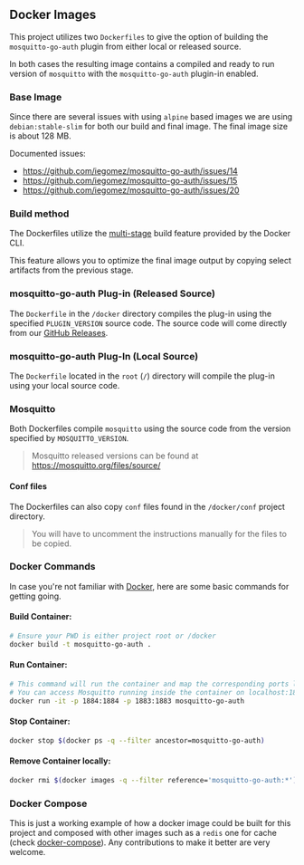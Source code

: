 ## Docker Images

This project utilizes two `Dockerfiles` to give the option of building the `mosquitto-go-auth` plugin from either local or released source.

In both cases the resulting image contains a compiled and ready to run version of `mosquitto` with the `mosquitto-go-auth` plugin-in enabled.

### Base Image
Since there are several issues with using `alpine` based images we are using `debian:stable-slim` for both our build and final image. The final image size is about 128 MB.

Documented issues: 
- https://github.com/iegomez/mosquitto-go-auth/issues/14
- https://github.com/iegomez/mosquitto-go-auth/issues/15
- https://github.com/iegomez/mosquitto-go-auth/issues/20 

### Build method
The Dockerfiles utilize the [multi-stage](https://docs.docker.com/develop/develop-images/multistage-build/) build feature provided by the Docker CLI.

This feature allows you to optimize the final image output by copying select artifacts from the previous stage.

### mosquitto-go-auth Plug-in (Released Source)
The `Dockerfile` in the `/docker` directory compiles the plug-in using the specified `PLUGIN_VERSION` source code. The source code will come directly from our [GitHub Releases](https://github.com/iegomez/mosquitto-go-auth/releases).

### mosquitto-go-auth Plug-In (Local Source)
The `Dockerfile` located in the `root` (`/`) directory will compile the plug-in using your local source code.

### Mosquitto
Both Dockerfiles compile `mosquitto` using the source code from the version specified by `MOSQUITTO_VERSION`. 

>Mosquitto released versions can be found at https://mosquitto.org/files/source/

#### Conf files
The Dockerfiles can also copy `conf` files found in the `/docker/conf` project directory. 

>You will have to uncomment the instructions manually for the files to be copied.


### Docker Commands

In case you're not familiar with [Docker](https://docs.docker.com/), here are some basic commands for getting going.

#### Build Container:
```sh
# Ensure your PWD is either project root or /docker
docker build -t mosquitto-go-auth .
```

#### Run Container:
```sh
# This command will run the container and map the corresponding ports locally.
# You can access Mosquitto running inside the container on localhost:1883 and localhost:1884 (WebSockets)
docker run -it -p 1884:1884 -p 1883:1883 mosquitto-go-auth 
```

#### Stop Container:
```sh
docker stop $(docker ps -q --filter ancestor=mosquitto-go-auth)
```

#### Remove Container locally:
```sh
docker rmi $(docker images -q --filter reference='mosquitto-go-auth:*')
```

### Docker Compose
This is just a working example of how a docker image could be built for this project and composed with other images such as a `redis` one for cache (check [docker-compose](docker-compose.yml)). Any contributions to make it better are very welcome.

